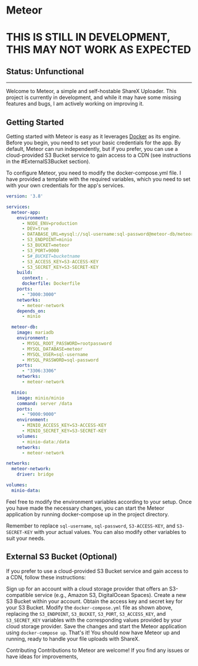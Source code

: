 
# Meteor

# THIS IS STILL IN DEVELOPMENT, THIS MAY NOT WORK AS EXPECTED
## **Status: Unfunctional**

---

Welcome to Meteor, a simple and self-hostable ShareX Uploader. This project is currently in development, and while it may have some missing features and bugs, I am actively working on improving it.

## Getting Started
Getting started with Meteor is easy as it leverages [Docker](https://docker.com) as its engine. Before you begin, you need to set your basic credentials for the app. By default, Meteor can run independently, but if you prefer, you can use a cloud-provided S3 Bucket service to gain access to a CDN (see instructions in the #ExternalS3Bucket section).

To configure Meteor, you need to modify the docker-compose.yml file. I have provided a template with the required variables, which you need to set with your own credentials for the app's services.


```yml
version: '3.8'

services:
  meteor-app:
    environment:
      - NODE_ENV=production
      - DEV=true
      - DATABASE_URL=mysql://sql-username:sql-password@meteor-db/meteor
      - S3_ENDPOINT=minio
      - S3_BUCKET=meteor
      - S3_PORT=9000
      - S#_BUCKET=bucketname
      - S3_ACCESS_KEY=S3-ACCESS-KEY
      - S3_SECRET_KEY=S3-SECRET-KEY
    build:
      context: .
      dockerfile: Dockerfile
    ports:
      - "3000:3000"
    networks:
      - meteor-network
    depends_on:
      - minio

  meteor-db:
    image: mariadb
    environment:
      - MYSQL_ROOT_PASSWORD=rootpassword
      - MYSQL_DATABASE=meteor
      - MYSQL_USER=sql-username
      - MYSQL_PASSWORD=sql-password
    ports:
      - "3306:3306"
    networks:
      - meteor-network

  minio:
    image: minio/minio
    command: server /data
    ports:
      - "9000:9000"
    environment:
      - MINIO_ACCESS_KEY=S3-ACCESS-KEY
      - MINIO_SECRET_KEY=S3-SECRET-KEY
    volumes:
      - minio-data:/data
    networks:
      - meteor-network

networks:
  meteor-network:
    driver: bridge

volumes:
  minio-data:

```
Feel free to modify the environment variables according to your setup. Once you have made the necessary changes, you can start the Meteor application by running docker-compose up in the project directory.

Remember to replace `sql-username`, `sql-password`, `S3-ACCESS-KEY`, and `S3-SECRET-KEY` with your actual values. You can also modify other variables to suit your needs.

## External S3 Bucket (Optional)
If you prefer to use a cloud-provided S3 Bucket service and gain access to a CDN, follow these instructions:

Sign up for an account with a cloud storage provider that offers an S3-compatible service (e.g., Amazon S3, DigitalOcean Spaces).
Create a new S3 Bucket within your account.
Obtain the access key and secret key for your S3 Bucket.
Modify the `docker-compose.yml` file as shown above, replacing the `S3_ENDPOINT`, `S3_BUCKET`, `S3_PORT`, `S3_ACCESS_KEY`, and `S3_SECRET_KEY` variables with the corresponding values provided by your cloud storage provider.
Save the changes and start the Meteor application using `docker-compose up`.
That's it! You should now have Meteor up and running, ready to handle your file uploads with ShareX.

Contributing
Contributions to Meteor are welcome! If you find any issues or have ideas for improvements,